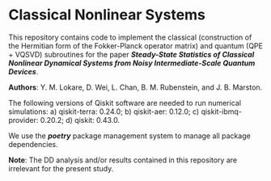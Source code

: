 # Classical Nonlinear Systems
This repository contains code to implement the classical (construction of the Hermitian form of the Fokker-Planck operator matrix) and quantum (QPE + VQSVD) subroutines for the paper ***Steady-State Statistics of Classical Nonlinear Dynamical Systems from Noisy Intermediate-Scale Quantum Devices***. 

**Authors**: Y. M. Lokare, D. Wei, L. Chan, B. M. Rubenstein, and J. B. Marston. 

The following versions of Qiskit software are needed to run numerical simulations: 
a) qiskit-terra: 0.24.0;
b) qiskit-aer: 0.12.0;
c) qiskit-ibmq-provider: 0.20.2;
d) qiskit: 0.43.0. 

We use the ***poetry*** package management system to manage all package dependencies. 

**Note**: The DD analysis and/or results contained in this repository are irrelevant for the present study. 
